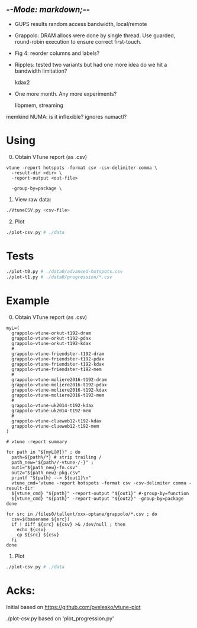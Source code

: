 -*-Mode: markdown;-*-
-----------------------------------------------------------------------------

- GUPS results
  random access bandwidth, local/remote


- Grappolo: DRAM allocs were done by single thread. Use guarded, round-robin execution to ensure correct first-touch.


- Fig 4: reorder columns and labels?


- Ripples: tested two variants but had one more idea
  do we hit a bandwidth limitation?
  
  kdax2
  

- One more month. Any more experiments?

  libpmem, streaming
  

memkind NUMA: is it inflexible? ignores numactl?



Using
=============================================================================

0. Obtain VTune report (as .csv)

```
vtune -report hotspots -format csv -csv-delimiter comma \
  -result-dir <dir> \
  -report-output <out-file>

  -group-by=package \
```


1. View raw data:

```sh
./VtuneCSV.py <csv-file>
```

2. Plot

```sh
./plot-csv.py # ./data
```

Tests
=============================================================================

```sh
./plot-t0.py # ./data0/advanced-hotspots.csv
./plot-t1.py # ./data0/progression/*.csv
```


Example
=============================================================================

0. Obtain VTune report (as .csv)

```
myL=(
  grappolo-vtune-orkut-t192-dram
  grappolo-vtune-orkut-t192-pdax
  grappolo-vtune-orkut-t192-kdax
  #
  grappolo-vtune-friendster-t192-dram
  grappolo-vtune-friendster-t192-pdax
  grappolo-vtune-friendster-t192-kdax
  grappolo-vtune-friendster-t192-mem
  #
  grappolo-vtune-moliere2016-t192-dram
  grappolo-vtune-moliere2016-t192-pdax
  grappolo-vtune-moliere2016-t192-kdax
  grappolo-vtune-moliere2016-t192-mem
  #
  grappolo-vtune-uk2014-t192-kdax
  grappolo-vtune-uk2014-t192-mem
  #
  grappolo-vtune-clueweb12-t192-kdax
  grappolo-vtune-clueweb12-t192-mem
)

# vtune -report summary

for path in "${myL[@]}" ; do
  path=${path%/*} # strip trailing /
  path_new="${path//-vtune-/-}" ;
  out1="${path_new}-fn.csv"
  out2="${path_new}-pkg.csv"
  printf "${path} --> ${out1}\n"
  vtune_cmd='vtune -report hotspots -format csv -csv-delimiter comma -result-dir'
  ${vtune_cmd} "${path}" -report-output "${out1}" #-group-by=function
  ${vtune_cmd} "${path}" -report-output "${out2}" -group-by=package
done
```

```
for src in /files0/tallent/xxx-optane/grappolo/*.csv ; do
  csv=$(basename ${src})
  if ! diff ${src} ${csv} >& /dev/null ; then
    echo ${csv}
    cp ${src} ${csv}
  fi
done
```


1. Plot

```sh
./plot-csv.py # ./data
```


Acks:
=============================================================================

Initial based on https://github.com/pvelesko/vtune-plot

./plot-csv.py based on 'plot_progression.py'
